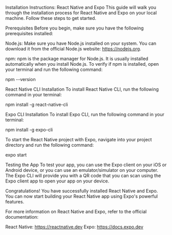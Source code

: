 Installation Instructions: React Native and Expo
This guide will walk you through the installation process for React Native and Expo on your local machine. Follow these steps to get started.

Prerequisites
Before you begin, make sure you have the following prerequisites installed:

Node.js: Make sure you have Node.js installed on your system. You can download it from the official Node.js website: https://nodejs.org.

npm: npm is the package manager for Node.js. It is usually installed automatically when you install Node.js. To verify if npm is installed, open your terminal and run the following command:


npm --version

React Native CLI Installation
To install React Native CLI, run the following command in your terminal:

npm install -g react-native-cli


Expo CLI Installation
To install Expo CLI, run the following command in your terminal:


npm install -g expo-cli


To start the React Native project with Expo, navigate into your project directory and run the following command:



expo start

Testing the App
To test your app, you can use the Expo client on your iOS or Android device, or you can use an emulator/simulator on your computer. The Expo CLI will provide you with a QR code that you can scan using the Expo client app to open your app on your device.

Congratulations! You have successfully installed React Native and Expo. You can now start building your React Native app using Expo's powerful features.

For more information on React Native and Expo, refer to the official documentation:

React Native: https://reactnative.dev
Expo: https://docs.expo.dev
